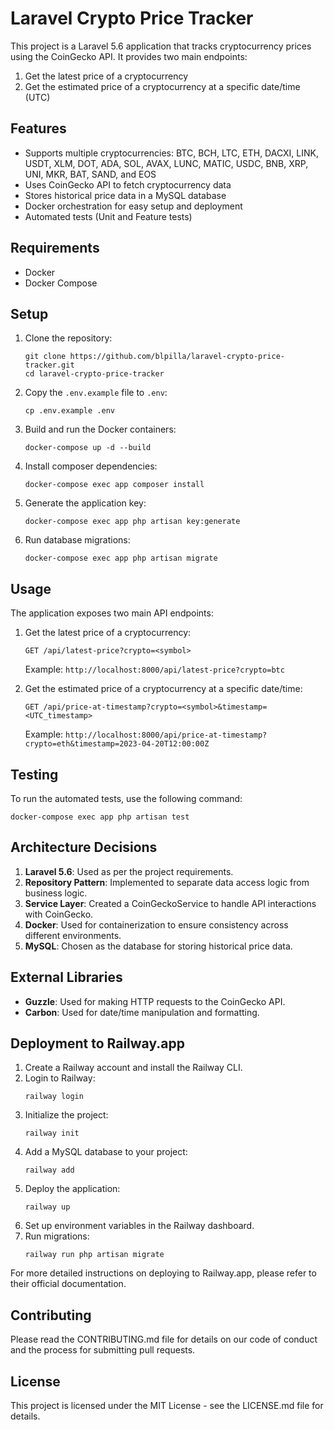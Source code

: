 # Laravel Crypto Price Tracker

This project is a Laravel 5.6 application that tracks cryptocurrency prices using the CoinGecko API. It provides two main endpoints:

1. Get the latest price of a cryptocurrency
2. Get the estimated price of a cryptocurrency at a specific date/time (UTC)

## Features

- Supports multiple cryptocurrencies: BTC, BCH, LTC, ETH, DACXI, LINK, USDT, XLM, DOT, ADA, SOL, AVAX, LUNC, MATIC, USDC, BNB, XRP, UNI, MKR, BAT, SAND, and EOS
- Uses CoinGecko API to fetch cryptocurrency data
- Stores historical price data in a MySQL database
- Docker orchestration for easy setup and deployment
- Automated tests (Unit and Feature tests)

## Requirements

- Docker
- Docker Compose

## Setup

1. Clone the repository:
   ```
   git clone https://github.com/blpilla/laravel-crypto-price-tracker.git
   cd laravel-crypto-price-tracker
   ```

2. Copy the `.env.example` file to `.env`:
   ```
   cp .env.example .env
   ```

3. Build and run the Docker containers:
   ```
   docker-compose up -d --build
   ```

4. Install composer dependencies:
   ```
   docker-compose exec app composer install
   ```

5. Generate the application key:
   ```
   docker-compose exec app php artisan key:generate
   ```

6. Run database migrations:
   ```
   docker-compose exec app php artisan migrate
   ```

## Usage

The application exposes two main API endpoints:

1. Get the latest price of a cryptocurrency:
   ```
   GET /api/latest-price?crypto=<symbol>
   ```
   Example: `http://localhost:8000/api/latest-price?crypto=btc`

2. Get the estimated price of a cryptocurrency at a specific date/time:
   ```
   GET /api/price-at-timestamp?crypto=<symbol>&timestamp=<UTC_timestamp>
   ```
   Example: `http://localhost:8000/api/price-at-timestamp?crypto=eth&timestamp=2023-04-20T12:00:00Z`

## Testing

To run the automated tests, use the following command:

```
docker-compose exec app php artisan test
```

## Architecture Decisions

1. **Laravel 5.6**: Used as per the project requirements.
2. **Repository Pattern**: Implemented to separate data access logic from business logic.
3. **Service Layer**: Created a CoinGeckoService to handle API interactions with CoinGecko.
4. **Docker**: Used for containerization to ensure consistency across different environments.
5. **MySQL**: Chosen as the database for storing historical price data.

## External Libraries

- **Guzzle**: Used for making HTTP requests to the CoinGecko API.
- **Carbon**: Used for date/time manipulation and formatting.

## Deployment to Railway.app

1. Create a Railway account and install the Railway CLI.
2. Login to Railway:
   ```
   railway login
   ```
3. Initialize the project:
   ```
   railway init
   ```
4. Add a MySQL database to your project:
   ```
   railway add
   ```
5. Deploy the application:
   ```
   railway up
   ```
6. Set up environment variables in the Railway dashboard.
7. Run migrations:
   ```
   railway run php artisan migrate
   ```

For more detailed instructions on deploying to Railway.app, please refer to their official documentation.

## Contributing

Please read the CONTRIBUTING.md file for details on our code of conduct and the process for submitting pull requests.

## License

This project is licensed under the MIT License - see the LICENSE.md file for details.